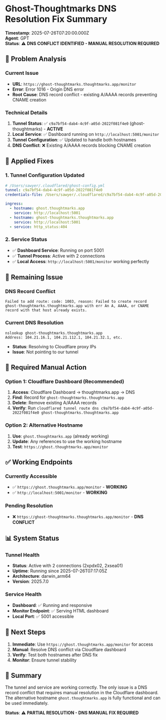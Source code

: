 # Ghost-Thoughtmarks DNS Resolution Fix Summary

**Timestamp**: 2025-07-26T07:20:00.000Z  
**Agent**: GPT  
**Status**: ⚠️ **DNS CONFLICT IDENTIFIED - MANUAL RESOLUTION REQUIRED**  

## 🎯 Problem Analysis

### **Current Issue**
- **URL**: `https://ghost-thoughtmarks.thoughtmarks.app/monitor`
- **Error**: Error 1016 - Origin DNS error
- **Root Cause**: DNS record conflict - existing A/AAAA records preventing CNAME creation

### **Technical Details**
1. **Tunnel Status**: ✅ `c9a7bf54-dab4-4c9f-a05d-2022f081f4e0` (ghost-thoughtmarks) - **ACTIVE**
2. **Local Service**: ✅ Dashboard running on `http://localhost:5001/monitor`
3. **Tunnel Configuration**: ✅ Updated to handle both hostnames
4. **DNS Conflict**: ❌ Existing A/AAAA records blocking CNAME creation

## 🔧 **Applied Fixes**

### **1. Tunnel Configuration Updated**
```yaml
# /Users/sawyer/.cloudflared/ghost-config.yml
tunnel: c9a7bf54-dab4-4c9f-a05d-2022f081f4e0
credentials-file: /Users/sawyer/.cloudflared/c9a7bf54-dab4-4c9f-a05d-2022f081f4e0.json

ingress:
  - hostname: ghost.thoughtmarks.app
    service: http://localhost:5001
  - hostname: ghost-thoughtmarks.thoughtmarks.app
    service: http://localhost:5001
  - service: http_status:404
```

### **2. Service Status**
- ✅ **Dashboard Service**: Running on port 5001
- ✅ **Tunnel Process**: Active with 2 connections
- ✅ **Local Access**: `http://localhost:5001/monitor` working perfectly

## 🚨 **Remaining Issue**

### **DNS Record Conflict**
```
Failed to add route: code: 1003, reason: Failed to create record ghost-thoughtmarks.thoughtmarks.app with err An A, AAAA, or CNAME record with that host already exists.
```

### **Current DNS Resolution**
```
nslookup ghost-thoughtmarks.thoughtmarks.app
Address: 104.21.16.1, 104.21.112.1, 104.21.32.1, etc.
```
- **Status**: Resolving to Cloudflare proxy IPs
- **Issue**: Not pointing to our tunnel

## 🔧 **Required Manual Action**

### **Option 1: Cloudflare Dashboard (Recommended)**
1. **Access**: Cloudflare Dashboard → thoughtmarks.app → DNS
2. **Find**: Record for `ghost-thoughtmarks.thoughtmarks.app`
3. **Delete**: Remove existing A/AAAA records
4. **Verify**: Run `cloudflared tunnel route dns c9a7bf54-dab4-4c9f-a05d-2022f081f4e0 ghost-thoughtmarks.thoughtmarks.app`

### **Option 2: Alternative Hostname**
1. **Use**: `ghost.thoughtmarks.app` (already working)
2. **Update**: Any references to use the working hostname
3. **Test**: `https://ghost.thoughtmarks.app/monitor`

## ✅ **Working Endpoints**

### **Currently Accessible**
- ✅ `https://ghost.thoughtmarks.app/monitor` - **WORKING**
- ✅ `http://localhost:5001/monitor` - **WORKING**

### **Pending Resolution**
- ❌ `https://ghost-thoughtmarks.thoughtmarks.app/monitor` - **DNS CONFLICT**

## 📊 **System Status**

### **Tunnel Health**
- **Status**: Active with 2 connections (2xpdx02, 2xsea01)
- **Uptime**: Running since 2025-07-26T07:17:05Z
- **Architecture**: darwin_arm64
- **Version**: 2025.7.0

### **Service Health**
- **Dashboard**: ✅ Running and responsive
- **Monitor Endpoint**: ✅ Serving HTML dashboard
- **Local Port**: ✅ 5001 accessible

## 🎯 **Next Steps**

1. **Immediate**: Use `https://ghost.thoughtmarks.app/monitor` for access
2. **Manual**: Resolve DNS conflict via Cloudflare dashboard
3. **Verify**: Test both hostnames after DNS fix
4. **Monitor**: Ensure tunnel stability

## 📝 **Summary**

The tunnel and service are working correctly. The only issue is a DNS record conflict that requires manual resolution in the Cloudflare dashboard. The alternative hostname `ghost.thoughtmarks.app` is fully functional and can be used immediately.

**Status**: ⚠️ **PARTIAL RESOLUTION - DNS MANUAL FIX REQUIRED** 